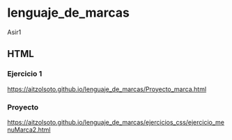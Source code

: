 # lenguaje_de_marcas
Asir1


## HTML

### Ejercicio 1
https://aitzolsoto.github.io/lenguaje_de_marcas/Proyecto_marca.html

### Proyecto
https://aitzolsoto.github.io/lenguaje_de_marcas/ejercicios_css/ejercicio_menuMarca2.html
